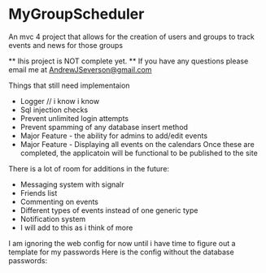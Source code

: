 MyGroupScheduler
================

An mvc 4 project that allows for the creation of users and groups to track events and news for those groups

** Ihis project is NOT complete yet. 
** If you have any questions please email me at AndrewJSeverson@gmail.com

Things that still need implementaion
 * Logger // i know i know
 * Sql injection checks
 * Prevent unlimited login attempts
 * Prevent spamming of any database insert method
 * Major Feature - the ability for admins to add/edit events
 * Major Feature - Displaying all events on the calendars
Once these are completed, the applicatoin will be functional to be published to the site

There is a lot of room for additions in the future:
 * Messaging system with signalr
 * Friends list
 * Commenting on events
 * Different types of events instead of one generic type
 * Notification system
 * I will add to this as i think of more

I am ignoring the web config for now until i have time to figure out a template for my passwords
Here is the config without the database passwords:

<?xml version="1.0" encoding="utf-8"?>
<!--
  For more information on how to configure your ASP.NET application, please visit
  http://go.microsoft.com/fwlink/?LinkId=169433
  -->
<configuration>
  <connectionStrings>
    <add name="ApplicationServices" connectionString="data source=.\SQLEXPRESS;Integrated Security=SSPI;AttachDBFilename=|DataDirectory|aspnetdb.mdf;User Instance=true" providerName="System.Data.SqlClient"/>
  </connectionStrings>
  <appSettings>
    <add key="webpages:Version" value="2.0.0.0" />
    <add key="webpages:Enabled" value="false" />
    <add key="PreserveLoginUrl" value="true" />
    <add key="ClientValidationEnabled" value="true" />
    <add key="UnobtrusiveJavaScriptEnabled" value="true" />
    <add key="DatabaseServerName" value="my01.winhost.com" />
    <add key="DatabaseName" value="mysql_60747_scheduler" />
    <add key="DatabaseUsername" value="*********" />
    <add key="DatabasePassword" value="*********" />
  </appSettings>
  <system.web>
    <trust level="Full" />
    <httpRuntime targetFramework="4.5" />
    <compilation debug="true" targetFramework="4.5" />
    <pages>
      <namespaces>
        <add namespace="System.Web.Helpers" />
        <add namespace="System.Web.Mvc" />
        <add namespace="System.Web.Mvc.Ajax" />
        <add namespace="System.Web.Mvc.Html" />
        <add namespace="System.Web.Routing" />
        <add namespace="System.Web.WebPages" />
      </namespaces>
    </pages>
    <httpModules>
      <!-- This section is used for IIS6 -->
      <add name="ContainerDisposal" type="Autofac.Integration.Web.ContainerDisposalModule, Autofac.Integration.Web" />
      <add name="PropertyInjection" type="Autofac.Integration.Web.Forms.PropertyInjectionModule, Autofac.Integration.Web" />
      <add name="AttributeInjection" type="Autofac.Integration.Web.Forms.AttributedInjectionModule, Autofac.Integration.Web" />
    </httpModules>
  </system.web>
  <system.webServer>
    <validation validateIntegratedModeConfiguration="false" />
    <!-- This section is used for IIS7 -->
    <modules>
      <add name="ContainerDisposal" type="Autofac.Integration.Web.ContainerDisposalModule, Autofac.Integration.Web" preCondition="managedHandler" />
      <add name="PropertyInjection" type="Autofac.Integration.Web.Forms.PropertyInjectionModule, Autofac.Integration.Web" preCondition="managedHandler" />
      <add name="AttributedInjection" type="Autofac.Integration.Web.Forms.AttributedInjectionModule, Autofac.Integration.Web" preCondition="managedHandler" />
    </modules>
  </system.webServer>
  <runtime>
    <assemblyBinding xmlns="urn:schemas-microsoft-com:asm.v1">
      <dependentAssembly>
        <assemblyIdentity name="System.Web.Mvc" publicKeyToken="31bf3856ad364e35" culture="neutral" />
        <bindingRedirect oldVersion="0.0.0.0-4.0.0.0" newVersion="4.0.0.0" />
      </dependentAssembly>
      <dependentAssembly>
        <assemblyIdentity name="System.Web.WebPages" publicKeyToken="31bf3856ad364e35" culture="neutral" />
        <bindingRedirect oldVersion="0.0.0.0-2.0.0.0" newVersion="2.0.0.0" />
      </dependentAssembly>
      <dependentAssembly>
        <assemblyIdentity name="Autofac" publicKeyToken="17863af14b0044da" culture="neutral" />
        <bindingRedirect oldVersion="0.0.0.0-3.0.0.0" newVersion="3.0.0.0" />
      </dependentAssembly>
    </assemblyBinding>
  </runtime>
</configuration>
